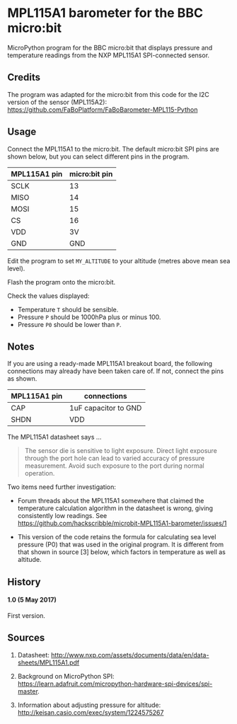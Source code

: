 # MPL115A1 barometer for the BBC micro:bit

MicroPython program for the BBC micro:bit that displays pressure and temperature readings from the NXP MPL115A1 SPI-connected sensor.

## Credits

The program was adapted for the micro:bit from this code for the I2C version of the sensor (MPL115A2): https://github.com/FaBoPlatform/FaBoBarometer-MPL115-Python

## Usage

Connect the MPL115A1 to the micro:bit.  The default micro:bit SPI pins are shown below, but you can select different pins in the program.

MPL115A1 pin | micro:bit pin
-|-
SCLK | 13
MISO | 14
MOSI | 15
CS | 16
VDD | 3V
GND | GND

Edit the program to set `MY_ALTITUDE` to your altitude (metres above mean sea level).

Flash the program onto the micro:bit.

Check the values displayed:

- Temperature `T` should be sensible.
- Pressure `P` should be 1000hPa plus or minus 100.
- Pressure `P0` should be lower than `P`.

## Notes

If you are using a ready-made MPL115A1 breakout board, the following connections may already have been taken care of.  If not, connect the pins as shown.

MPL115A1 pin | connections
-|-
CAP | 1uF capacitor to GND
SHDN | VDD

The MPL115A1 datasheet says ...

> The sensor die is sensitive to light exposure. Direct light exposure through the port hole can lead to varied accuracy of pressure
measurement. Avoid such exposure to the port during normal operation.

Two items need further investigation:

- Forum threads about the MPL115A1  somewhere that claimed the temperature calculation algorithm in the datasheet is wrong, giving consistently low readings.  See https://github.com/hackscribble/microbit-MPL115A1-barometer/issues/1

- This version of the code retains the formula for calculating sea level pressure (P0) that was used in the original program.  It is different from that shown in source [3] below, which factors in temperature as well as altitude.

## History

#### 1.0 (5 May 2017)

First version.


## Sources

1. Datasheet: http://www.nxp.com/assets/documents/data/en/data-sheets/MPL115A1.pdf

2. Background on MicroPython SPI: https://learn.adafruit.com/micropython-hardware-spi-devices/spi-master.

3. Information about adjusting pressure for altitude: http://keisan.casio.com/exec/system/1224575267
